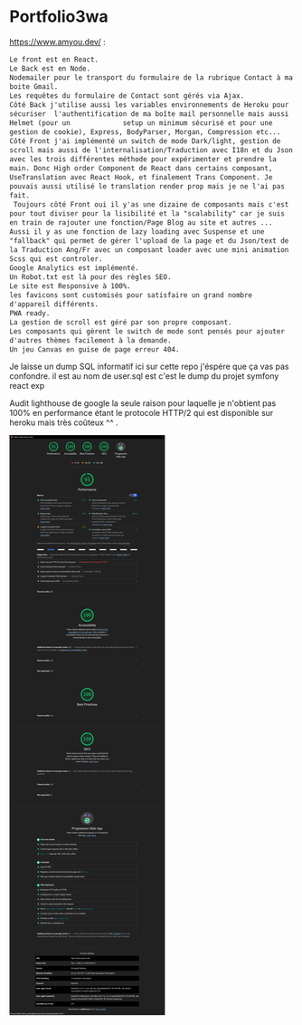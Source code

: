 # Portfolio3wa


https://www.amyou.dev/ :

    Le front est en React.
    Le Back est en Node.
    Nodemailer pour le transport du formulaire de la rubrique Contact à ma boite Gmail.
    Les requêtes du formulaire de Contact sont gérés via Ajax.
    Côté Back j'utilise aussi les variables environnements de Heroku pour sécuriser  l'authentification de ma boîte mail personnelle mais aussi Helmet (pour un             setup un minimum sécurisé et pour une gestion de cookie), Express, BodyParser, Morgan, Compression etc...
    Côté Front j'ai implémenté un switch de mode Dark/light, gestion de scroll mais aussi de l'internalisation/Traduction avec I18n et du Json avec les trois différentes méthode pour expérimenter et prendre la main. Donc High order Component de React dans certains composant, UseTranslation avec React Hook, et finalement Trans Component. Je pouvais aussi utilisé le translation render prop mais je ne l'ai pas fait.
     Toujours côté Front oui il y'as une dizaine de composants mais c'est pour tout diviser pour la lisibilité et la "scalability" car je suis en train de rajouter une fonction/Page Blog au site et autres ...
    Aussi il y as une fonction de lazy loading avec Suspense et une "fallback" qui permet de gérer l'upload de la page et du Json/text de la Traduction Ang/Fr avec un composant loader avec une mini animation Scss qui est controler.
    Google Analytics est implémenté.
    Un Robot.txt est là pour des règles SEO.
    Le site est Responsive à 100%.
    les favicons sont customisés pour satisfaire un grand nombre d'appareil différents.
    PWA ready.
    La gestion de scroll est géré par son propre composant.
    Les composants qui gèrent le switch de mode sont pensés pour ajouter d'autres thèmes facilement à la demande.
    Un jeu Canvas en guise de page erreur 404.


Je laisse un dump SQL informatif ici sur cette repo j'éspére que ça vas pas confondre. il est au nom de user.sql est c'est le dump du projet symfony react exp


Audit lighthouse de google la seule raison pour laquelle je n'obtient pas 100% en performance étant le protocole HTTP/2 qui est disponible sur heroku mais très coûteux ^^ .

![](amyouLighthouseReport.png)
